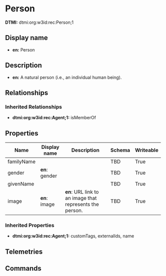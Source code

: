 # Person
**DTMI:** dtmi:org:w3id:rec:Person;1
## Display name
- **en:** Person
## Description
- **en:** A natural person (i.e., an individual human being).
## Relationships
### Inherited Relationships
* **dtmi:org:w3id:rec:Agent;1:** isMemberOf
## Properties
|Name|Display name|Description|Schema|Writeable|
|-|-|-|-|-|
|familyName|||TBD|True
|gender|**en**: gender||TBD|True
|givenName|||TBD|True
|image|**en**: image|**en**: URL link to an image that represents the person.|TBD|True
### Inherited Properties
* **dtmi:org:w3id:rec:Agent;1:** customTags, externalIds, name
## Telemetries
## Commands

